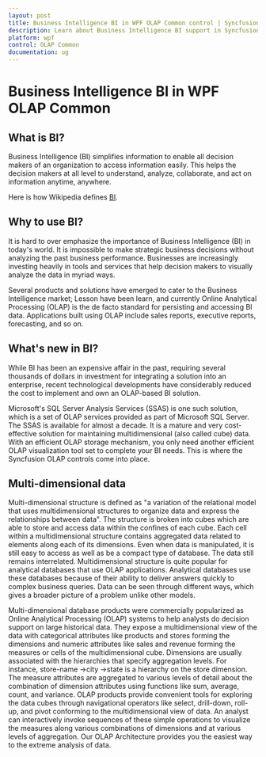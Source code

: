 ```yaml
---
layout: post
title: Business Intelligence BI in WPF OLAP Common control | Syncfusion
description: Learn about Business Intelligence BI support in Syncfusion WPF OLAP Common control and more.
platform: wpf
control: OLAP Common
documentation: ug
---
```


# Business Intelligence BI in WPF OLAP Common

## What is BI?

Business Intelligence (BI) simplifies information to enable all decision makers of an organization to access information easily. This helps the decision makers at all level to understand, analyze, collaborate, and act on information anytime, anywhere.

Here is how Wikipedia defines [BI](http://en.wikipedia.org/wiki/Business_intelligence).

## Why to use BI?

It is hard to over emphasize the importance of Business Intelligence (BI) in today's world. It is impossible to make strategic business decisions without analyzing the past business performance. Businesses are increasingly investing heavily in tools and services that help decision makers to visually analyze the data in myriad ways. 

Several products and solutions have emerged to cater to the Business Intelligence market; Lesson have been learn, and currently Online Analytical Processing (OLAP) is the de facto standard for persisting and accessing BI data. Applications built using OLAP include sales reports, executive reports, forecasting, and so on.

## What's new in BI?

While BI has been an expensive affair in the past, requiring several thousands of dollars in investment for integrating a solution into an enterprise, recent technological developments have considerably reduced the cost to implement and own an OLAP-based BI solution. 

Microsoft's SQL Server Analysis Services (SSAS) is one such solution, which is a set of OLAP services provided as part of Microsoft SQL Server. The SSAS is available for almost a decade. It is a mature and very cost-effective solution for maintaining multidimensional (also called cube) data. With an efficient OLAP storage mechanism, you only need another efficient OLAP visualization tool set to complete your BI needs. This is where the Syncfusion OLAP controls come into place.

## Multi-dimensional data

Multi-dimensional structure is defined as "a variation of the relational model that uses multidimensional structures to organize data and express the relationships between data". The structure is broken into cubes which are able to store and access data within the confines of each cube. Each cell within a multidimensional structure contains aggregated data related to elements along each of its dimensions. Even when data is manipulated, it is still easy to access as well as be a compact type of database. The data still remains interrelated. Multidimensional structure is quite popular for analytical databases that use OLAP applications. Analytical databases use these databases because of their ability to deliver answers quickly to complex business queries. Data can be seen through different ways, which gives a broader picture of a problem unlike other models.

Multi-dimensional database products were commercially popularized as Online Analytical Processing (OLAP) systems to help analysts do decision support on large historical data. They expose a multidimensional view of the data with categorical attributes like products and stores forming the dimensions and numeric attributes like sales and revenue forming the measures or cells of the multidimensional cube. Dimensions are usually associated with the hierarchies that specify aggregation levels. For instance, store-name ->city ->state is a hierarchy on the store dimension. The measure attributes are aggregated to various levels of detail about the combination of dimension attributes using functions like sum, average, count, and variance. OLAP products provide convenient tools for exploring the data cubes through navigational operators like select, drill-down, roll-up, and pivot conforming to the multidimensional view of data. An analyst can interactively invoke sequences of these simple operations to visualize the measures along various combinations of dimensions and at various levels of aggregation. Our OLAP Architecture provides you the easiest way to the extreme analysis of data.



